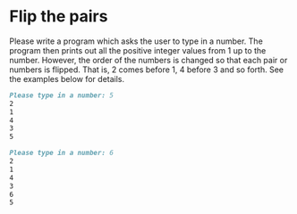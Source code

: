 
# Flip the pairs

Please write a program which asks the user to type in a number. The program then prints out all the positive integer values from 1 up to the number. However, the order of the numbers is changed so that each pair or numbers is flipped. That is, 2 comes before 1, 4 before 3 and so forth. See the examples below for details.

```markdown
Please type in a number: 5
2
1
4
3
5
```

```markdown
Please type in a number: 6
2
1
4
3
6
5
```
